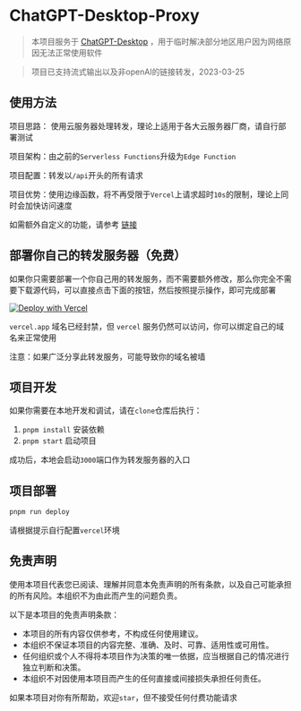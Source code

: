 # ChatGPT-Desktop-Proxy

> 本项目服务于 [ChatGPT-Desktop](https://github.com/ChatGPT-Desktop/ChatGPT-Desktop) ，用于临时解决部分地区用户因为网络原因无法正常使用软件

> 项目已支持流式输出以及非openAI的链接转发，2023-03-25

## 使用方法

项目思路：
使用云服务器处理转发，理论上适用于各大云服务器厂商，请自行部署测试

项目架构：由之前的`Serverless Functions`升级为`Edge Function`

项目配置：转发以`/api`开头的所有请求

项目优势：使用边缘函数，将不再受限于`Vercel`上请求超时`10s`的限制，理论上同时会加快访问速度

如需额外自定义的功能，请参考 [链接](https://vercel.com/docs/concepts/functions/edge-functions) 

## 部署你自己的转发服务器（免费）

如果你只需要部署一个你自己用的转发服务，而不需要额外修改，那么你完全不需要下载源代码，可以直接点击下面的按钮，然后按照提示操作，即可完成部署

[![Deploy with Vercel](https://vercel.com/button?utm_source=busiyi&utm_campaign=oss)](https://vercel.com/new/clone?utm_source=busiyi&utm_campaign=oss&repository-url=https://github.com/ChatGPT-Desktop/ChatGPT-Desktop-Porxy)

`vercel.app` 域名已经封禁，但 `vercel` 服务仍然可以访问，你可以绑定自己的域名来正常使用

注意：如果广泛分享此转发服务，可能导致你的域名被墙

## 项目开发

如果你需要在本地开发和调试，请在`clone`仓库后执行：
1. `pnpm install` 安装依赖
2. `pnpm start` 启动项目

成功后，本地会启动`3000`端口作为转发服务器的入口

## 项目部署
```bash
pnpm run deploy
```
请根据提示自行配置`vercel`环境

## 免责声明

使用本项目代表您已阅读、理解并同意本免责声明的所有条款，以及自己可能承担的所有风险。本组织不为由此而产生的问题负责。

以下是本项目的免责声明条款：

- 本项目的所有内容仅供参考，不构成任何使用建议。
- 本组织不保证本项目的内容完整、准确、及时、可靠、适用性或可用性。
- 任何组织或个人不得将本项目作为决策的唯一依据，应当根据自己的情况进行独立判断和决策。
- 本组织不对因使用本项目而产生的任何直接或间接损失承担任何责任。

如果本项目对你有所帮助，欢迎`star`，但不接受任何付费功能请求
